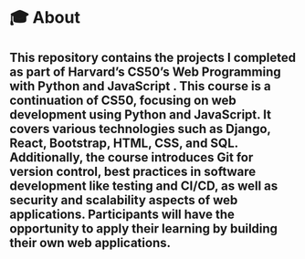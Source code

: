 # 🎓 About  
This repository contains the projects I completed as part of **Harvard’s CS50’s Web Programming with Python and JavaScript** .
This course is a continuation of CS50, focusing on web development using Python and JavaScript. It covers various technologies such as Django, React, Bootstrap, HTML, CSS, and SQL. Additionally, the course introduces Git for version control, best practices in software development like testing and CI/CD, as well as security and scalability aspects of web applications. Participants will have the opportunity to apply their learning by building their own web applications.
---
